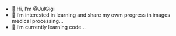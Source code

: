 - 👋 Hi, I’m @JulGigi
- 👀 I’m interested in learning and share my owm progress in images medical processing...
- 🌱 I’m currently learning code...

<!---
JulGigi/JulGigi is a ✨ special ✨ repository because its `README.md` (this file) appears on your GitHub profile.
You can click the Preview link to take a look at your changes.
--->
